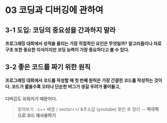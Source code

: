 # 03 코딩과 디버깅에 관하여
## 3-1 도입: 코딩의 중요성을 간과하지 말라
#### 프로그래밍 대회에서 성적을 올리는 가장 직접적인 요인은 무엇일까? 알고리즘이나 자료 구조 또한 중요한 지식이지만 코딩 능력이 가장 중요하다고 볼 수 있다.
## 3-2 좋은 코드를 짜기 위한 원칙
#### 프로그래밍 대회에서 코드를 작성할 때 첫 번째 원칙은 가장 간결한 코드를 작성하는 것이다. 코드가 짧을수록 오타나 단순한 버그가 생길 우려가 줄어들고,
디버깅도 쉬워지기 때문이다.
 > 찾아보기 : c++ 배열 / vector<>/ &주소값 (youtube) 찾은 후 정리 --
**적극적으로 코드 재사용하기**

